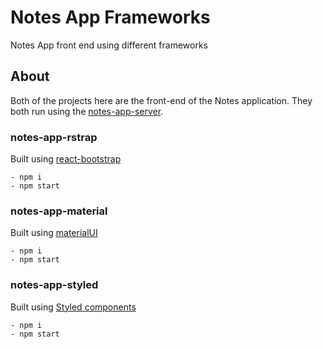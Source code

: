 # Notes App Frameworks
Notes App front end using different frameworks

## About
Both of the projects here are the front-end of the Notes application. They both run using the [notes-app-server](https://github.com/betocostadev/notes-app-server).

### notes-app-rstrap
Built using [react-bootstrap](https://react-bootstrap.github.io/)

    - npm i
    - npm start

### notes-app-material
Built using [materialUI](https://material-ui.com/)

    - npm i
    - npm start

### notes-app-styled
Built using [Styled components](https://styled-components.com/)

    - npm i
    - npm start
